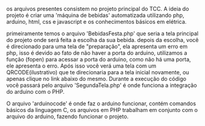 
os arquivos presentes consistem no projeto principal do TCC.
A ideia do projeto é criar uma 'máquina de bebidas' automatizada utilizando php, arduino, html, css e javascript e os conhecimentos básicos em elétrica.

primeiramente temos o arquivo 'BebidasFesta.php' que seria a tela principal do projeto onde será feita a escolha da sua bebida.
depois da escolha, você é direcionado para uma tela de "preparação", ela apresenta um erro em php, isso é devido ao fato de não haver a porta do arduino,
utilizamos a função (fopen) para acessar a porta do arduino, como não há uma porta, ele apresenta o erro.
Após isso você verá uma tela com um QRCODE(ilustrativo) que te direcionaria para a tela inicial novamente, ou apenas clique no link abaixo do mesmo.
Durante a execução do código você passará pelo arquivo 'SegundaTela.php' é onde funciona a integração do arduino com o PHP.


O arquivo 'arduinocode' é onde faz o arduino funcionar, contém comandos básicos da linguagem C, os arquivos em PHP trabalham em conjunto com o arquivo do arduino,
fazendo funcionar o projeto.
